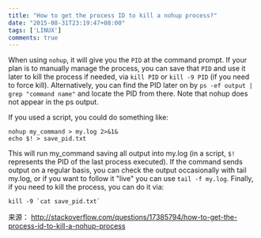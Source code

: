 ```yaml
---
title: "How to get the process ID to kill a nohup process?"
date: "2015-08-31T23:19:47+08:00"
tags: ['LINUX']
comments: true
---
```


When using `nohup`, it will give you the `PID` at the command prompt. If your plan is to manually manage the process, you can save that `PID` and use it later to kill the process if needed, via `kill PID` or `kill -9 PID` (if you need to force kill). Alternatively, you can find the PID later on by `ps -ef output | grep "command name"` and locate the PID from there. Note that nohup does not appear in the ps output.

If you used a script, you could do something like:
```
nohup my_command > my.log 2>&1&
echo $! > save_pid.txt
```
This will run my_command saving all output into my.log (in a script, `$!` represents the PID of the last process executed). If the command sends output on a regular basis, you can check the output occasionally with tail my.log, or if you want to follow it "live" you can use `tail -f my.log`. Finally, if you need to kill the process, you can do it via:
```
kill -9 `cat save_pid.txt`
```
来源： <http://stackoverflow.com/questions/17385794/how-to-get-the-process-id-to-kill-a-nohup-process>

